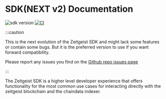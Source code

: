 # SDK(NEXT v2) Documentation

![sdk version](https://img.shields.io/npm/v/@zeitgeistpm/sdk)
[![CI](https://github.com/zeitgeistpm/sdk-next/actions/workflows/ci.yml/badge.svg)](https://github.com/zeitgeistpm/sdk-next/actions/workflows/ci.yml)

:::caution

This is the next evolution of the Zeitgeist SDK and might lack some features or
contain some bugs. But it is the preferred version to use if you want forward
compatibility.

Please report any issues you find on the
[Github repo issues page](https://github.com/zeitgeistpm/sdk-next/issues)

:::

The Zeitgeist SDK is a higher level developer experience that offers
functionality for the most common use cases for interacting directly with the
zeitgeist blockchain and the chaindata indexer.
